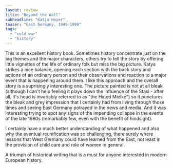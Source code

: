 ```yaml
---
layout: review
title: "Beyond the Wall"
subheadline: "Katja Hoyer"
teaser: "East Germany, 1949-1990"
tags:
  - "cold war"
  - "history"
---
```


This is an excellent history book. Sometimes history concentrate just on the
big themes and the major characters, others try to tell the story by offering
little vignettes of the life of ordinary folk but miss the big picture. Katya
strikes a nice balance, opening each section with the back story and actions of
an ordinary person and their observations and reaction to a major event that is
happening around them. I like this approach and the overall story is a
suprisingly interesting one. The picture painted is not at all bleak (although
I can't help feeling it plays down the influence of the Stasi - after all, it's
head is invariably referred to as "the Hated Mielke") so it punctures the bleak
and grey impression that I certainly had from living through those times and
seeing East Germany potrayed in the news and media. And it was interesting
trying to spot any signs of the impending collapse in the events of the late
1980s (remarkably few, even with the benefit of hindsight).

I certainly have a much better understanding of what happened and also why the
eventual reunification was so challenging, there surely where lessons that West
Germany could have learned from the East, not least in the provision of child
care and role of women in general.

A triumph of historical writing that is a must for anyone interested
in modern European history.
